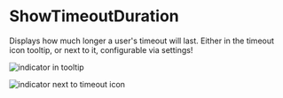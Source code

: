 # ShowTimeoutDuration

Displays how much longer a user's timeout will last.
Either in the timeout icon tooltip, or next to it, configurable via settings!

![indicator in tooltip](https://github.com/CodeRadu/Vencord/assets/45497981/606588a3-2646-40d9-8800-b6307f650136)

![indicator next to timeout icon](https://github.com/CodeRadu/Vencord/assets/45497981/ab9d2101-0fdc-4143-9310-9488f056eeee)
